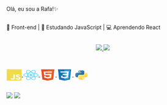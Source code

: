 Olá, eu sou a Rafa!✨
## <!--A dupla hashtag forma uma linha-->
🤪 Front-end | 🌱 Estudando JavaScript | 💻 Aprendendo React
##
<!--caixas de informações-->
<div align="center">
  <a href="https://github.com/rafaelamascarenhas">
  <img height="180em" src="https://github-readme-stats.vercel.app/api?username=rafaelamascarenhas&show_icons=true&theme=synthwave&include_all_commits=true&count_private=true"/>
  <img height="180em" src="https://github-readme-stats.vercel.app/api/top-langs/?username=rafaelamascarenhas&layout=compact&langs_count=7&theme=synthwave"/>
</div>
  
##
  <!--linguagens-->
  <div style="display: inline_block"><br>
  <img align="center" alt="Rafa-Js" height="30" width="40" src="https://raw.githubusercontent.com/devicons/devicon/master/icons/javascript/javascript-plain.svg">
  <img align="center" alt="Rafa-React" height="30" width="40" src="https://raw.githubusercontent.com/devicons/devicon/master/icons/react/react-original.svg">
  <img align="center" alt="Rafa-HTML" height="30" width="40" src="https://raw.githubusercontent.com/devicons/devicon/master/icons/html5/html5-original.svg">
  <img align="center" alt="Rafa-CSS" height="30" width="40" src="https://raw.githubusercontent.com/devicons/devicon/master/icons/css3/css3-original.svg">
  <img align="center" alt="Rafa-Python" height="30" width="40" src="https://raw.githubusercontent.com/devicons/devicon/master/icons/python/python-original.svg">
  
</div>

  ##
  <!--clicaveis-->
<div> 
  <a href = "mailto:rafaelamascarenhas.ella@gmail.com"><img src="https://img.shields.io/badge/-Gmail-%23333?style=for-the-badge&logo=gmail&logoColor=white" target="_blank"></a>
  <a href="https://www.linkedin.com/in/rafaela-mascarenhas-8bb0b421b" target="_blank"><img src="https://img.icons8.com/ios/40/000000/gmail-login.png"/>
 
</div>
